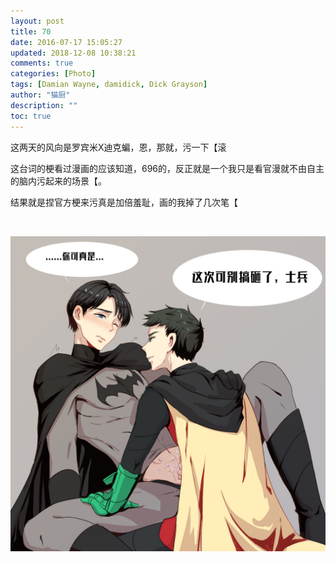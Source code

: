 ```yaml
---
layout: post
title: 70
date: 2016-07-17 15:05:27
updated: 2018-12-08 10:38:21
comments: true
categories: [Photo]
tags: [Damian Wayne, damidick, Dick Grayson]
author: "猫厨"
description: ""
toc: true
---
```


<p>这两天的风向是罗宾米X迪克蝙，恩，那就，污一下【滚</p> 
<p>这台词的梗看过漫画的应该知道，696的，反正就是一个我只是看官漫就不由自主的脑内污起来的场景【。</p> 
<p>结果就是捏官方梗来污真是加倍羞耻，画的我掉了几次笔【</p> 
<p><br /></p>

![](https://raw.githubusercontent.com/alicewish/meowchain247/master/img_cVZNdzJtQk9JV2Z0ZFIyOEJ5MDI5YklvZTMrQ1VDS2Z2ZDdXdTFNL0xFc0l5SUYxa0JLTDdBPT0.jpg)